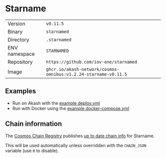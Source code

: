 # Starname

| | |
|---|---|
|Version|`v0.11.5`|
|Binary|`starnamed`|
|Directory|`.starnamed`|
|ENV namespace|`STARNAMED`|
|Repository|`https://github.com/iov-one/starnamed`|
|Image|`ghcr.io/akash-network/cosmos-omnibus:v1.2.24-starname-v0.11.5`|

## Examples

- Run on Akash with the [example deploy.yml](./deploy.yml)
- Run with Docker using the [example docker-compose.yml](./docker-compose.yml)

## Chain information

The [Cosmos Chain Registry](https://github.com/cosmos/chain-registry) publishes [up to date chain info](https://raw.githubusercontent.com/cosmos/chain-registry/master/starname/chain.json) for Starname.

This will be used automatically unless overridden with the `CHAIN_JSON` variable (use `0` to disable).
